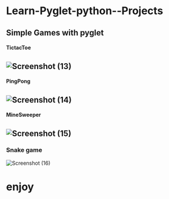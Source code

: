 # Learn-Pyglet-python--Projects

## Simple Games with pyglet
#### TictacToe
![Screenshot (13)](https://user-images.githubusercontent.com/48150537/128505484-ce662672-2804-442f-91ff-ff54ab9718c8.png)
---
#### PingPong
![Screenshot (14)](https://user-images.githubusercontent.com/48150537/128505552-dfb90d5f-57fe-42bd-8900-6e4ee2303895.png)
---
#### MineSweeper
![Screenshot (15)](https://user-images.githubusercontent.com/48150537/128505690-04277533-c131-4cb0-9b25-1bb02e2be0f1.png)
---
### Snake game
![Screenshot (16)](https://user-images.githubusercontent.com/48150537/128505762-ffa96f1d-d81f-44c5-a805-f539ada4b54e.png)


# enjoy
